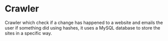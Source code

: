 # Crawler
Crawler which check if a change has happened to a website and emails the user if something did using hashes, it uses a MySQL database to store the sites in a specific way.
